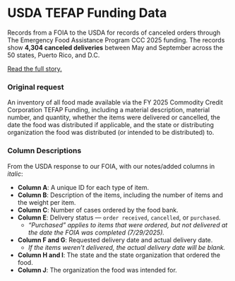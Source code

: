 
# USDA TEFAP Funding Data

Records from a FOIA to the USDA for records of canceled orders through The Emergency Food Assistance Program CCC 2025 funding. The records show **4,304 canceled deliveries** between May and September across the 50 states, Puerto Rico, and D.C.

[Read the full story.](https://projects.propublica.org/trump-food-cuts/)


### Original request

An inventory of all food made available via the FY 2025 Commodity Credit Corporation TEFAP Funding, including a material description, material number, and quantity, whether the items were delivered or cancelled, the date the food was distributed if applicable, and the state or distributing organization the food was distributed (or intended to be distributed) to.


### Column Descriptions
From the USDA response to our FOIA, with our notes/added columns in *italic*:

- **Column A**: A unique ID for each type of item.
- **Column B**: Description of the items, including the number of items and the weight per item.
- **Column C**: Number of cases ordered by the food bank.
- **Column E**: Delivery status — `order received`, `cancelled`, or `purchased`.
  - *“Purchased” applies to items that were ordered, but not delivered at the date the FOIA was completed (7/29/2025).*
- **Column F and G**: Requested delivery date and actual delivery date.
  - *If the items weren’t delivered, the actual delivery date will be blank.*
- **Column H and I**: The state and the state organization that ordered the food.
- **Column J**: The organization the food was intended for.
